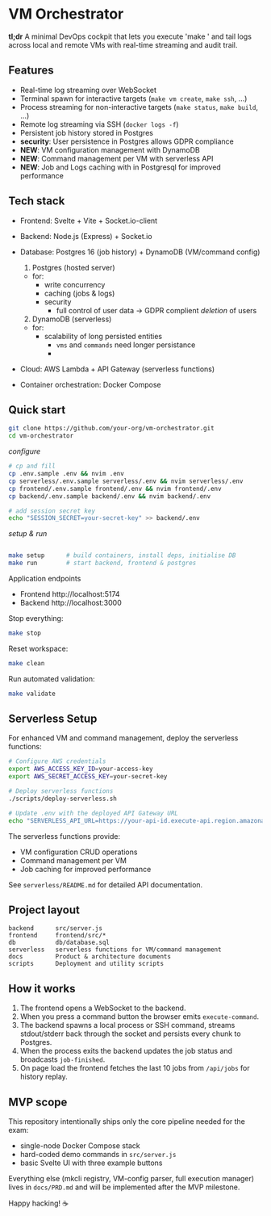 # VM Orchestrator

**tl;dr** A minimal DevOps cockpit that lets you execute 'make <target>' and tail logs across local and remote VMs with real-time streaming and audit trail.

## Features

- Real-time log streaming over WebSocket
- Terminal spawn for interactive targets (`make vm create`, `make ssh`, …)
- Process streaming for non-interactive targets (`make status`, `make build`, …)
- Remote log streaming via SSH (`docker logs -f`)
- Persistent job history stored in Postgres
- **security**: User persistence in Postgres allows GDPR compliance
- **NEW**: VM configuration management with DynamoDB
- **NEW**: Command management per VM with serverless API
- **NEW**: Job and Logs caching with in Postgresql for improved performance

## Tech stack

- Frontend: Svelte + Vite + Socket.io-client
- Backend: Node.js (Express) + Socket.io
- Database: Postgres 16 (job history) + DynamoDB (VM/command config)

  1. Postgres (hosted server)

  - for:
    - write concurrency
    - caching (jobs & logs)
    - security
      - full control of user data -> GDPR complient _deletion_ of users

  2. DynamoDB (serverless)

  - for:
    - scalability of long persisted entities
      - `vms` and `commands` need longer persistance
      -

- Cloud: AWS Lambda + API Gateway (serverless functions)
- Container orchestration: Docker Compose

## Quick start

```bash
git clone https://github.com/your-org/vm-orchestrator.git
cd vm-orchestrator
```

_configure_

```bash
# cp and fill
cp .env.sample .env && nvim .env
cp serverless/.env.sample serverless/.env && nvim serverless/.env
cp frontend/.env.sample frontend/.env && nvim frontend/.env
cp backend/.env.sample backend/.env && nvim backend/.env

# add session secret key
echo "SESSION_SECRET=your-secret-key" >> backend/.env
```

_setup & run_

```bash

make setup      # build containers, install deps, initialise DB
make run        # start backend, frontend & postgres
```

Application endpoints

- Frontend http://localhost:5174
- Backend http://localhost:3000

Stop everything:

```bash
make stop
```

Reset workspace:

```bash
make clean
```

Run automated validation:

```bash
make validate
```

## Serverless Setup

For enhanced VM and command management, deploy the serverless functions:

```bash
# Configure AWS credentials
export AWS_ACCESS_KEY_ID=your-access-key
export AWS_SECRET_ACCESS_KEY=your-secret-key

# Deploy serverless functions
./scripts/deploy-serverless.sh

# Update .env with the deployed API Gateway URL
echo "SERVERLESS_API_URL=https://your-api-id.execute-api.region.amazonaws.com" >> .env
```

The serverless functions provide:

- VM configuration CRUD operations
- Command management per VM
- Job caching for improved performance

See `serverless/README.md` for detailed API documentation.

## Project layout

```
backend      src/server.js
frontend     frontend/src/*
db           db/database.sql
serverless   serverless functions for VM/command management
docs         Product & architecture documents
scripts      Deployment and utility scripts
```

## How it works

1. The frontend opens a WebSocket to the backend.
2. When you press a command button the browser emits `execute-command`.
3. The backend spawns a local process or SSH command, streams stdout/stderr back through the socket and persists every chunk to Postgres.
4. When the process exits the backend updates the job status and broadcasts `job-finished`.
5. On page load the frontend fetches the last 10 jobs from `/api/jobs` for history replay.

## MVP scope

This repository intentionally ships only the core pipeline needed for the exam:

- single-node Docker Compose stack
- hard-coded demo commands in `src/server.js`
- basic Svelte UI with three example buttons

Everything else (mkcli registry, VM-config parser, full execution manager) lives in `docs/PRD.md` and will be implemented after the MVP milestone.

Happy hacking! ☕

